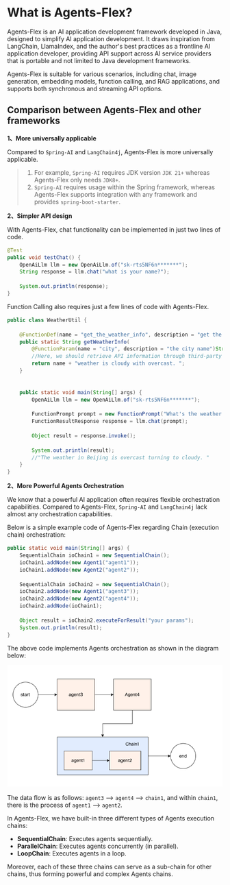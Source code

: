 # What is Agents-Flex?

Agents-Flex is an AI application development framework developed in Java, designed to simplify AI application development. It draws inspiration from LangChain, LlamaIndex, and the author's best practices as a frontline AI application developer, providing API support across AI service providers that is portable and not limited to Java development frameworks.

Agents-Flex is suitable for various scenarios, including chat, image generation, embedding models, function calling, and RAG applications, and supports both synchronous and streaming API options.


## Comparison between Agents-Flex and other frameworks

**1、More universally applicable**

Compared to `Spring-AI` and `LangChain4j`, Agents-Flex is more universally applicable.

> 1) For example, `Spring-AI` requires JDK version `JDK 21+` whereas Agents-Flex only needs `JDK8+`.
> 2) `Spring-AI` requires usage within the Spring framework, whereas Agents-Flex supports integration with any framework and provides `spring-boot-starter`.

**2、Simpler API design**

With Agents-Flex, chat functionality can be implemented in just two lines of code.

```java
@Test
public void testChat() {
    OpenAiLlm llm = new OpenAiLlm.of("sk-rts5NF6n*******");
    String response = llm.chat("what is your name?");

    System.out.println(response);
}
```

Function Calling also requires just a few lines of code with Agents-Flex.

```java
public class WeatherUtil {

    @FunctionDef(name = "get_the_weather_info", description = "get the weather info")
    public static String getWeatherInfo(
        @FunctionParam(name = "city", description = "the city name")String name ) {
        //Here, we should retrieve API information through third-party interfaces
        return name + "weather is cloudy with overcast. ";
    }


    public static void main(String[] args) {
        OpenAiLlm llm = new OpenAiLlm.of("sk-rts5NF6n*******");

        FunctionPrompt prompt = new FunctionPrompt("What's the weather like in Beijing today?", WeatherUtil.class);
        FunctionResultResponse response = llm.chat(prompt);

        Object result = response.invoke();

        System.out.println(result);
        //"The weather in Beijing is overcast turning to cloudy. "
    }
}
```

**2、More Powerful Agents Orchestration**

We know that a powerful AI application often requires flexible orchestration capabilities. Compared to Agents-Flex, `Spring-AI` and `LangChain4j` lack almost any orchestration capabilities.

Below is a simple example code of Agents-Flex regarding Chain (execution chain) orchestration:

```java
public static void main(String[] args) {
    SequentialChain ioChain1 = new SequentialChain();
    ioChain1.addNode(new Agent1("agent1"));
    ioChain1.addNode(new Agent2("agent2"));

    SequentialChain ioChain2 = new SequentialChain();
    ioChain2.addNode(new Agent1("agent3"));
    ioChain2.addNode(new Agent2("agent4"));
    ioChain2.addNode(ioChain1);

    Object result = ioChain2.executeForResult("your params");
    System.out.println(result);
}
```

The above code implements Agents orchestration as shown in the diagram below:

![](../assets/images/chians-01.png)

The data flow is as follows: `agent3` --> `agent4` --> `chain1`, and within `chain1`, there is the process of `agent1` --> `agent2`.


In Agents-Flex, we have built-in three different types of Agents execution chains:

- **SequentialChain**: Executes agents sequentially.
- **ParallelChain**: Executes agents concurrently (in parallel).
- **LoopChain**: Executes agents in a loop.

Moreover, each of these three chains can serve as a sub-chain for other chains, thus forming powerful and complex Agents chains.


